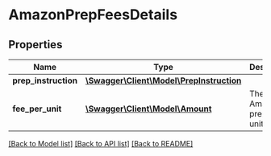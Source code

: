 # AmazonPrepFeesDetails

## Properties
Name | Type | Description | Notes
------------ | ------------- | ------------- | -------------
**prep_instruction** | [**\Swagger\Client\Model\PrepInstruction**](PrepInstruction.md) |  | [optional] 
**fee_per_unit** | [**\Swagger\Client\Model\Amount**](Amount.md) | The fee for Amazon to prepare 1 unit. | [optional] 

[[Back to Model list]](../README.md#documentation-for-models) [[Back to API list]](../README.md#documentation-for-api-endpoints) [[Back to README]](../README.md)


